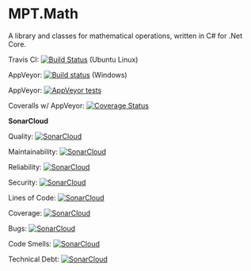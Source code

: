 # MPT.Math
A library and classes for mathematical operations, written in C# for .Net Core.

Travis CI: [![Build Status](https://travis-ci.com/MarkPThomas/MPT.Math-.netCore.svg?branch=master)](https://travis-ci.com/MarkPThomas/MPT.Math-.netCore) (Ubuntu Linux)

AppVeyor: [![Build status](https://ci.appveyor.com/api/projects/status/jney82f0uwl7mf26?svg=true)](https://ci.appveyor.com/project/MarkPThomas/MPT.Math-.netCore) (Windows)

AppVeyor: [![AppVeyor tests](https://img.shields.io/appveyor/tests/MarkPThomas/MPT.Math-.netCore.svg)](https://ci.appveyor.com/project/MarkPThomas/MPT.Math-.netCore/build/tests)

Coveralls w/ AppVeyor: [![Coverage Status](https://coveralls.io/repos/github/MarkPThomas/MPT.Math-.netCore/badge.svg?branch=master)](https://coveralls.io/github/MarkPThomas/MPT.Math-.netCore?branch=master)


**SonarCloud**

Quality: [![SonarCloud](https://sonarcloud.io/api/project_badges/measure?project=MarkPThomas_MPT.SE.CrossSection-.netCore&metric=alert_status)](https://sonarcloud.io/dashboard?id=MarkPThomas_MPT.SE.CrossSection-.netCore)

Maintainability: [![SonarCloud](https://sonarcloud.io/api/project_badges/measure?project=MarkPThomas_MPT.SE.CrossSection-.netCore&metric=sqale_rating)](https://sonarcloud.io/dashboard?id=MarkPThomas_MPT.SE.CrossSection-.netCore)

Reliability: [![SonarCloud](https://sonarcloud.io/api/project_badges/measure?project=MarkPThomas_MPT.SE.CrossSection-.netCore&metric=reliability_rating)](https://sonarcloud.io/dashboard?id=MarkPThomas_MPT.SE.CrossSection-.netCore)

Security: [![SonarCloud](https://sonarcloud.io/api/project_badges/measure?project=MarkPThomas_MPT.SE.CrossSection-.netCore&metric=security_rating)](https://sonarcloud.io/dashboard?id=MarkPThomas_MPT.SE.CrossSection-.netCore)

Lines of Code: [![SonarCloud](https://sonarcloud.io/api/project_badges/measure?project=MarkPThomas_MPT.SE.CrossSection-.netCore&metric=ncloc)](https://sonarcloud.io/dashboard?id=MarkPThomas_MPT.SE.CrossSection-.netCore)

Coverage: [![SonarCloud](https://sonarcloud.io/api/project_badges/measure?project=MarkPThomas_MPT.SE.CrossSection-.netCore&metric=coverage)](https://sonarcloud.io/dashboard?id=MarkPThomas_MPT.SE.CrossSection-.netCore)

Bugs: [![SonarCloud](https://sonarcloud.io/api/project_badges/measure?project=MarkPThomas_MPT.SE.CrossSection-.netCore&metric=bugs)](https://sonarcloud.io/dashboard?id=MarkPThomas_MPT.SE.CrossSection-.netCore)

Code Smells: [![SonarCloud](https://sonarcloud.io/api/project_badges/measure?project=MarkPThomas_MPT.SE.CrossSection-.netCore&metric=code_smells)](https://sonarcloud.io/dashboard?id=MarkPThomas_MPT.SE.CrossSection-.netCore)

Technical Debt: [![SonarCloud](https://sonarcloud.io/api/project_badges/measure?project=MarkPThomas_MPT.SE.CrossSection-.netCore&metric=sqale_index)](https://sonarcloud.io/dashboard?id=https)